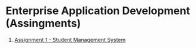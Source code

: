 # Enterprise Application Development (Assingments)

1. [Assignment 1 - Student Management System](https://github.com/1ayuu/7thsemlabwork/tree/main/EAD/assignments/assignment1)